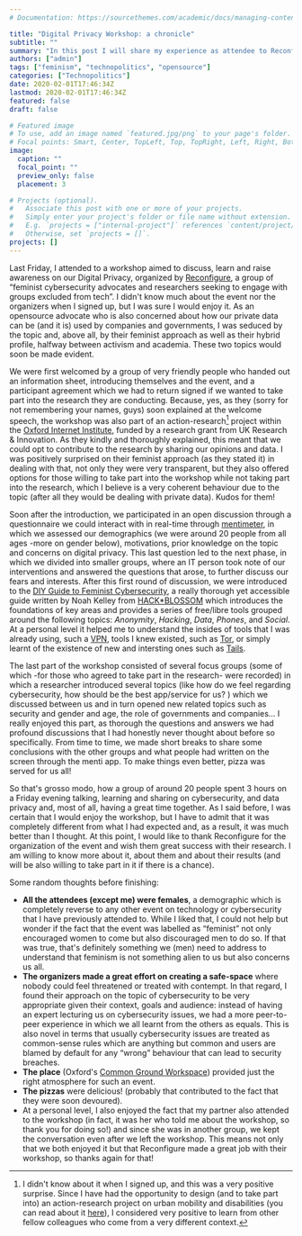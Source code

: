 ```yaml
---
# Documentation: https://sourcethemes.com/academic/docs/managing-content/

title: "Digital Privacy Workshop: a chronicle"
subtitle: ""
summary: "In this post I will share my experience as attendee to Reconfigure Workshop. Reconfigure is a group of feminist cybersecurity advocates & researchers seeking to engage with groups excluded from tech and improve industry and academia"
authors: ["admin"]
tags: ["feminism", "technopolitics", "opensource"]
categories: ["Technopolitics"]
date: 2020-02-01T17:46:34Z
lastmod: 2020-02-01T17:46:34Z
featured: false
draft: false

# Featured image
# To use, add an image named `featured.jpg/png` to your page's folder.
# Focal points: Smart, Center, TopLeft, Top, TopRight, Left, Right, BottomLeft, Bottom, BottomRight.
image:
  caption: ""
  focal_point: ""
  preview_only: false
  placement: 3

# Projects (optional).
#   Associate this post with one or more of your projects.
#   Simply enter your project's folder or file name without extension.
#   E.g. `projects = ["internal-project"]` references `content/project/deep-learning/index.md`.
#   Otherwise, set `projects = []`.
projects: []
---
```


Last Friday, I attended to a workshop aimed to discuss, learn and raise awareness on our Digital Privacy, organized by [Reconfigure](https://www.facebook.com/reconfigure/), a group of “feminist cybersecurity advocates and researchers seeking to engage with groups excluded from tech”. I didn't know much about the event nor the organizers when I signed up, but I was sure I would enjoy it. As an opensource advocate who is also concerned about how our private data can be (and it is) used by companies and governments, I was seduced by the topic and, above all, by their feminist approach as well as their hybrid profile, halfway between activism and academia. These two topics would soon be made evident.

We were first welcomed by a group of very friendly people who handed out an information sheet, introducing themselves and the event, and a participant agreement which we had to return signed if we wanted to take part into the research they are conducting. Because, yes, as they (sorry for not remembering your names, guys) soon explained at the welcome speech, the workshop was also part of an action-research[^action-research] project within the [Oxford Internet Institute](https://www.oii.ox.ac.uk/), funded by a research grant from UK Research & Innovation. As they kindly and thoroughly explained, this meant that we could opt to contribute to the research by sharing our opinions and data. I was positively surprised on their feminist approach (as they stated it) in dealing with that, not only they were very transparent, but they also offered options for those willing to take part into the workshop while not taking part into the research, which I believe is a very coherent behaviour due to the topic (after all they would be dealing with private data). Kudos for them!

Soon after the introduction, we participated in an open discussion through a questionnaire we could interact with in real-time through [mentimeter](https://www.mentimeter.com/), in which we assessed our demographics (we were around 20 people from all ages -more on gender below), motivations, prior knowledge on the topic and concerns on digital privacy. This last question led to the next phase, in which we divided into smaller groups, where an IT person took note of our interventions and answered the questions that arose, to further discuss our fears and interests. After this first round of discussion, we were introduced to the [DIY Guide to Feminist Cybersecurity](https://hackblossom.org/cybersecurity/), a really thorough yet accessible guide written by Noah Kelley from [HACK*BLOSSOM](https://hackblossom.org/) which introduces the foundations of key areas and provides a series of free/libre tools grouped around the following topics: *Anonymity*, *Hacking*, *Data*, *Phones*, and *Social*. At a personal level it helped me to understand the insides of tools that I was already using, such a [VPN](https://hackblossom.org/cybersecurity/), tools I knew existed, such as [Tor](https://www.torproject.org/), or simply learnt of the existence of new and intersting ones such as [Tails](https://tails.boum.org/index.en.html).

The last part of the workshop consisted of several focus groups (some of which -for those who agreed to take part in the research- were recorded) in which a researcher introduced several topics (like how do we feel regarding cybersecurity, how should be the best app/service for us? ) which we discussed between us and in turn opened new related topics such as security and gender and age, the role of governments and companies... I really enjoyed this part, as thorough the questions and answers we had profound discussions that I had honestly never thought about before so specifically. From time to time, we made short breaks to share some conclusions with the other groups and what people had written on the screen through the menti app. To make things even better, pizza was served for us all!

So that's grosso modo, how a group of around 20 people spent 3 hours on a Friday evening talking, learning and sharing on cybersecurity, and data privacy and, most of all, having a great time together. As I said before, I was certain that I would enjoy the workshop, but I have to admit that it was completely different from what I had expected and, as a result, it was much better than I thought. At this point, I would like to thank Reconfigure for the organization of the event and wish them great success with their research. I am willing to know more about it, about them and about their results (and will be also willing to take part in it if there is a chance).

Some random thoughts before finishing:

* **All the attendees (except me) were females**, a demographic which is completely reverse to any other event on technology or cybersecurity that I have previously attended to. While I liked that, I could not help but wonder if the fact that the event was labelled as “feminist” not only encouraged women to come but also discouraged men to do so. If that was true, that's definitely something we (men) need to address to understand that feminism is not something alien to us but also concerns us all.
* **The organizers made a great effort on creating a safe-space** where nobody could feel threatened or treated with contempt. In that regard, I found their approach on the topic of cybersecurity to be very appropriate given their context, goals and audience: instead of having an expert lecturing us on cybersecurity issues, we had a more peer-to-peer experience in which we all learnt from the others as equals. This is also novel in terms that usually cybersecurity issues are treated as common-sense rules which are anything but common and users are blamed by default for any “wrong” behaviour that can lead to security breaches.
* **The place** (Oxford's [Common Ground Workspace](https://www.facebook.com/CommonGroundWorkspace/)) provided just the right atmosphere for such an event.
* **The pizzas** were delicious! (probably that contributed to the fact that they were soon devoured).
* At a personal level, I also enjoyed the fact that my partner also attended to the workshop (in fact, it was her who told me about the workshop, so thank you for doing so!) and since she was in another group, we kept the conversation even after we left the workshop. This means not only that we both enjoyed it but that Reconfigure made a great job with their workshop, so thanks again for that!

[^action-research]: I didn't know about it when I signed up, and this was a very positive surprise. Since I have had the opportunity to design (and to take part into) an action-research project on urban mobility and disabilities (you can read about it [here](/en/project/zaccesible/)), I considered very positive to learn from other fellow colleagues who come from a very different context.

